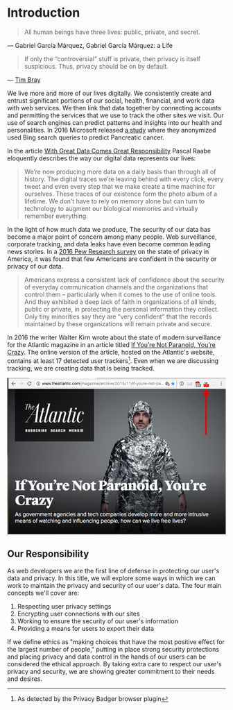 # Introduction

> All human beings have three lives: public, private, and secret.

― Gabriel Garcí­a Márquez, Gabriel García Márquez: a Life

> If only the “controversial” stuff is private, then privacy is itself suspicious. Thus, privacy should be on by default.

— [Tim Bray](https://www.tbray.org/ongoing/When/201x/2012/12/02/HTTPS)

We live more and more of our lives digitally. We consistently create and entrust significant portions of our social, health, financial, and work data with web services. We then link that data together by connecting accounts and permitting the services that we use to track the other sites we visit. Our use of search engines can predict patterns and insights into our health and personalities. In 2016 Microsoft released [a study](http://jop.ascopubs.org/content/early/2016/06/02/JOP.2015.010504.abstract) where they anonymized used Bing search queries to predict Pancreatic cancer.

In the article [With Great Data Comes Great Responsibility](https://medium.com/@jazzpazz/with-great-data-comes-great-responsibility-72d3e1c94e27#.twfg85eus) Pascal Raabe eloquently describes the way our digital data represents our lives:

> We’re now producing more data on a daily basis than through all of history. The digital traces we’re leaving behind with every click, every tweet and even every step that we make create a time machine for ourselves. These traces of our existence form the photo album of a lifetime. We don’t have to rely on memory alone but can turn to technology to augment our biological memories and virtually remember everything.

In the light of how much data we produce, The security of our data has become a major point of concern among many people. Web surveillance, corporate tracking, and data leaks have even become common leading news stories. In a [2016 Pew Research survey](http://www.pewresearch.org/fact-tank/2016/01/20/the-state-of-privacy-in-america/) on the state of privacy in America, it was found that few Americans are confident in the security or privacy of our data.

> Americans express a consistent lack of confidence about the security of everyday communication channels and the organizations that control them – particularly when it comes to the use of online tools. And they exhibited a deep lack of faith in organizations of all kinds, public or private, in protecting the personal information they collect. Only tiny minorities say they are “very confident” that the records maintained by these organizations will remain private and secure.

In 2016 the writer Walter Kirn wrote about the state of modern surveillance for the Atlantic magazine in an article titled [If You’re Not Paranoid, You’re Crazy](http://www.theatlantic.com/magazine/archive/2015/11/if-youre-not-paranoid-youre-crazy/407833/). The online version of the article, hosted on the Atlantic's website, contains at least 17 detected user trackers[^1]. Even when we are discussing tracking, we are creating data that is being tracked.

![img/atlantic.png](img/atlantic.png)

[^1]: As detected by the Privacy Badger browser plugin

## Our Responsibility

As web developers we are the first line of defense in protecting our user's data and privacy. In this title, we will explore some ways in which we can work to maintain the privacy and security of our user's data. The four main concepts we'll cover are:

1. Respecting user privacy settings
2. Encrypting user connections with our sites
3. Working to ensure the security of our user's information
4. Providing a means for users to export their data

If we define ethics as "making choices that have the most positive effect for the largest number of people," putting in place strong security protections and placing privacy and data control in the hands of our users can be considered the ethical approach. By taking extra care to respect our user's privacy and security, we are showing greater commitment to their needs and desires.
